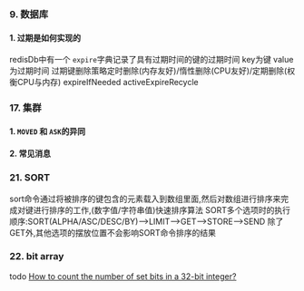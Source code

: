 ### 9. 数据库
#### 1. 过期是如何实现的
redisDb中有一个 `expire`字典记录了具有过期时间的键的过期时间 key为键 value为过期时间
过期键删除策略定时删除(内存友好)/惰性删除(CPU友好)/定期删除(权衡CPU与内存) expireIfNeeded activeExpireRecycle

### 17. 集群
#### 1. `MOVED` 和 `ASK`的异同
#### 2. 常见消息

### 21. SORT
sort命令通过将被排序的键包含的元素载入到数组里面,然后对数组进行排序来完成对键进行排序的工作,(数字值/字符串值)快速排序算法
SORT多个选项时的执行顺序:SORT(ALPHA/ASC/DESC/BY)-->LIMIT-->GET-->STORE-->SEND
除了GET外,其他选项的摆放位置不会影响SORT命令排序的结果

### 22. bit array
todo [How to count the number of set bits in a 32-bit integer?](https://stackoverflow.com/questions/109023/how-to-count-the-number-of-set-bits-in-a-32-bit-integer)